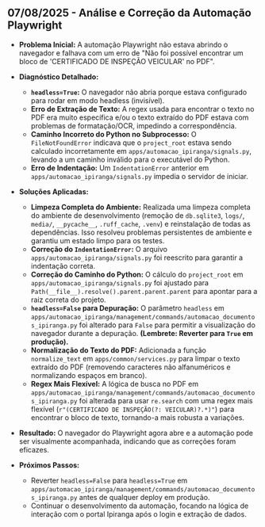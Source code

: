 ## 07/08/2025 - Análise e Correção da Automação Playwright

- **Problema Inicial:** A automação Playwright não estava abrindo o navegador e falhava com um erro de "Não foi possível encontrar um bloco de 'CERTIFICADO DE INSPEÇÃO VEICULAR' no PDF".

- **Diagnóstico Detalhado:**
    - **`headless=True`:** O navegador não abria porque estava configurado para rodar em modo headless (invisível).
    - **Erro de Extração de Texto:** A regex usada para encontrar o texto no PDF era muito específica e/ou o texto extraído do PDF estava com problemas de formatação/OCR, impedindo a correspondência.
    - **Caminho Incorreto do Python no Subprocesso:** O `FileNotFoundError` indicava que o `project_root` estava sendo calculado incorretamente em `apps/automacao_ipiranga/signals.py`, levando a um caminho inválido para o executável do Python.
    - **Erro de Indentação:** Um `IndentationError` anterior em `apps/automacao_ipiranga/signals.py` impedia o servidor de iniciar.

- **Soluções Aplicadas:**
    - **Limpeza Completa do Ambiente:** Realizada uma limpeza completa do ambiente de desenvolvimento (remoção de `db.sqlite3`, `logs/`, `media/`, `__pycache__`, `.ruff_cache`, `.venv`) e reinstalação de todas as dependências. Isso resolveu problemas persistentes de ambiente e garantiu um estado limpo para os testes.
    - **Correção do `IndentationError`:** O arquivo `apps/automacao_ipiranga/signals.py` foi reescrito para garantir a indentação correta.
    - **Correção do Caminho do Python:** O cálculo do `project_root` em `apps/automacao_ipiranga/signals.py` foi ajustado para `Path(__file__).resolve().parent.parent.parent` para apontar para a raiz correta do projeto.
    - **`headless=False` para Depuração:** O parâmetro `headless` em `apps/automacao_ipiranga/management/commands/automacao_documentos_ipiranga.py` foi alterado para `False` para permitir a visualização do navegador durante a depuração. **(Lembrete: Reverter para `True` em produção).**
    - **Normalização do Texto do PDF:** Adicionada a função `normalize_text` em `apps/common/services.py` para limpar o texto extraído do PDF (removendo caracteres não alfanuméricos e normalizando espaços em branco).
    - **Regex Mais Flexível:** A lógica de busca no PDF em `apps/automacao_ipiranga/management/commands/automacao_documentos_ipiranga.py` foi alterada para usar `re.search` com uma regex mais flexível (`r"(CERTIFICADO DE INSPEÇÃO(?: VEICULAR)?.*)"`) para encontrar o bloco de texto, tornando-a mais robusta a variações.

- **Resultado:** O navegador do Playwright agora abre e a automação pode ser visualmente acompanhada, indicando que as correções foram eficazes.

- **Próximos Passos:**
    - Reverter `headless=False` para `headless=True` em `apps/automacao_ipiranga/management/commands/automacao_documentos_ipiranga.py` antes de qualquer deploy em produção.
    - Continuar o desenvolvimento da automação, focando na lógica de interação com o portal Ipiranga após o login e extração de dados.
